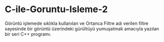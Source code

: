 # C-ile-Goruntu-Isleme-2
Görüntü işlemede sıklıkla kullanılan ve Ortanca Filtre adı verilen filtre sayesinde bir görüntü üzerindeki gürültüyü  yumuşatmak amacıyla yazılan bir seri C++ programı.
